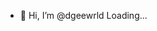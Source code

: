 - 👋 Hi, I’m @dgeewrld
Loading...
<!---
dgeewrld/dgeewrld is a ✨ special ✨ repository because its `README.md` (this file) appears on your GitHub profile.
You can click the Preview link to take a look at your changes.
--->

